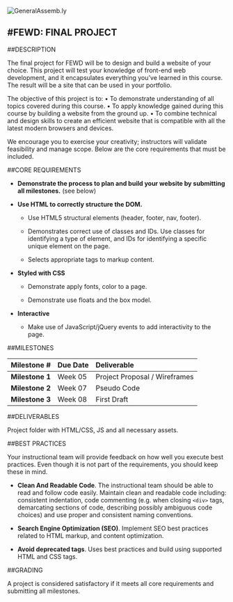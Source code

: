 ![GeneralAssemb.ly](https://github.com/generalassembly/ga-ruby-on-rails-for-devs/raw/master/images/ga.png "GeneralAssemb.ly")

#FEWD: FINAL PROJECT
--------

##DESCRIPTION

The final project for FEWD will be to design and build a website of your choice. This project will test your knowledge of front-end web development, and it encapsulates everything you’ve learned in this course. The result will be a site that can be used in your portfolio. 

The objective of this project is to:
•	To demonstrate understanding of all topics covered during this course.
•	To apply knowledge gained during this course by building a website from the ground up.
•	To combine technical and design skills to create an efficient website that is compatible with all the latest modern browsers and devices. 

We encourage you to exercise your creativity; instructors will validate feasibility and manage scope. Below are the core requirements that must be included. 


##CORE REQUIREMENTS

*	__Demonstrate the process to plan and build your website by submitting all milestones.__ (see below)

*	__Use HTML to correctly structure the DOM.__ 
	*	Use HTML5 structural elements (header, footer, nav, footer).
	*	Demonstrates correct use of classes and IDs. Use classes for identifying a type of element, and IDs for identifying a specific unique element on the page.
	
	*	Selects appropriate tags to markup content.
	
*	__Styled with CSS__
	*	Demonstrate apply fonts, color to a page.
	
	*	Demonstrate use floats and the box model.
	
*	__Interactive__
	*	Make use of JavaScript/jQuery events to add interactivity to the page. 


##MILESTONES

|Milestone #|Due Date| Deliverable|
|:-------|:-----------|:--------|
| __Milestone 1__ | Week 05 | Project Proposal / Wireframes|
| __Milestone 2__ | Week 07 | Pseudo Code |
| __Milestone 3__ | Week 08 | First Draft|


##DELIVERABLES

Project folder with HTML/CSS, JS and all necessary assets.

##BEST PRACTICES

Your instructional team will provide feedback on how well you execute best practices. Even though it is not part of the requirements, you should keep these in mind. 

*	__Clean And Readable Code__. The instructional team should be able to read and follow code easily.  Maintain clean and readable code including: consistent indentation, code commenting (e.g. when closing ```<div>``` tags, demarcating sections of code, describing possibly ambiguous code choices) and use proper and consistent naming conventions.

*	__Search Engine Optimization (SEO)__. Implement SEO best practices related to HTML markup, and content optimization.

*	__Avoid deprecated tags__. Uses best practices and build using supported HTML and CSS tags.

##GRADING

A project is considered satisfactory if it meets all core requirements and submitting all milestones.
